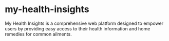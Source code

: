 # my-health-insights
My Health Insights is a comprehensive web platform designed to empower users by providing easy access to their health information and home remedies for common ailments.
